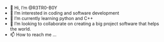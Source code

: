 - 👋 Hi, I’m @R3TR0-B0Y
- 👀 I’m interested in coding and software development
- 🌱 I’m currently learning python and C++
- 💞️ I’m looking to collaborate on creating a big project software that helps the world.
- 📫 How to reach me ...

<!---
R3TR0-B0Y/R3TR0-B0Y is a ✨ special ✨ repository because its `README.md` (this file) appears on your GitHub profile.
You can click the Preview link to take a look at your changes.
--->
